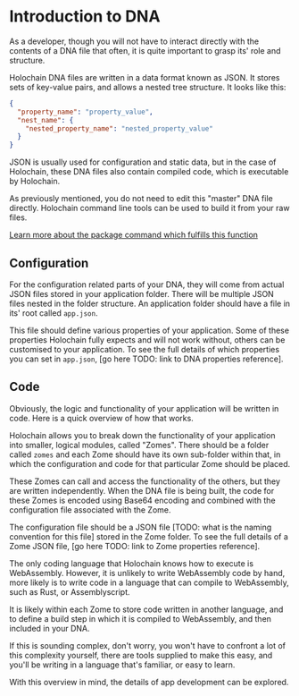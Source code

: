 # Introduction to DNA

As a developer, though you will not have to interact directly with the contents of a DNA file that often, it is quite important to grasp its' role and structure.

Holochain DNA files are written in a data format known as JSON. It stores sets of key-value pairs, and allows a nested tree structure. It looks like this:

```json
{
  "property_name": "property_value",
  "nest_name": {
    "nested_property_name": "nested_property_value"
  }
}
```

JSON is usually used for configuration and static data, but in the case of Holochain, these DNA files also contain compiled code, which is executable by Holochain.

As previously mentioned, you do not need to edit this "master" DNA file directly. Holochain command line tools can be used to build it from your raw files. 

[Learn more about the package command which fulfills this function](https://github.com/holochain/holochain-cmd#usage)

## Configuration

For the configuration related parts of your DNA, they will come from actual JSON files stored in your application folder. There will be multiple JSON files nested in the folder structure. An application folder should have a file in its' root called `app.json`.

This file should define various properties of your application. Some of these properties Holochain fully expects and will not work without, others can be customised to your application. To see the full details of which properties you can set in `app.json`, [go here TODO: link to DNA properties reference].

## Code

Obviously, the logic and functionality of your application will be written in code. Here is a quick overview of how that works.

Holochain allows you to break down the functionality of your application into smaller, logical modules, called "Zomes". There should be a folder called `zomes` and each Zome should have its own sub-folder within that, in which the configuration and code for that particular Zome should be placed.

These Zomes can call and access the functionality of the others, but they are written independently. When the DNA file is being built, the code for these Zomes is encoded using Base64 encoding and combined with the configuration file associated with the Zome. 

The configuration file should be a JSON file [TODO: what is the naming convention for this file] stored in the Zome folder. To see the full details of a Zome JSON file, [go here TODO: link to Zome properties reference]. 

The only coding language that Holochain knows how to execute is WebAssembly. However, it is unlikely to write WebAssembly code by hand, more likely is to write code in a language that can compile to WebAssembly, such as Rust, or Assemblyscript.

It is likely within each Zome to store code written in another language, and to define a build step in which it is compiled to WebAssembly, and then included in your DNA.

If this is sounding complex, don't worry, you won't have to confront a lot of this complexity yourself, there are tools supplied to make this easy, and you'll be writing in a language that's familiar, or easy to learn.

With this overview in mind, the details of app development can be explored.
